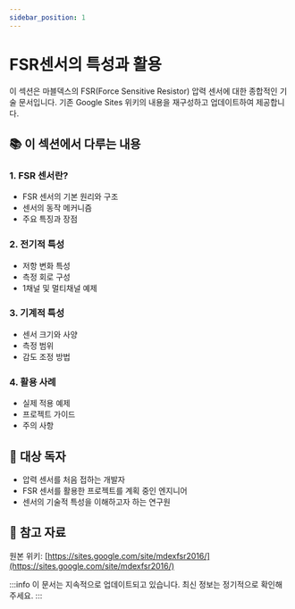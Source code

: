 ```yaml
---
sidebar_position: 1
---
```


# FSR센서의 특성과 활용

이 섹션은 마블덱스의 FSR(Force Sensitive Resistor) 압력 센서에 대한 종합적인 기술 문서입니다. 기존 Google Sites 위키의 내용을 재구성하고 업데이트하여 제공합니다.

## 📚 이 섹션에서 다루는 내용

### 1. FSR 센서란?
- FSR 센서의 기본 원리와 구조
- 센서의 동작 메커니즘
- 주요 특징과 장점

### 2. 전기적 특성
- 저항 변화 특성
- 측정 회로 구성
- 1채널 및 멀티채널 예제

### 3. 기계적 특성
- 센서 크기와 사양
- 측정 범위
- 감도 조정 방법

### 4. 활용 사례
- 실제 적용 예제
- 프로젝트 가이드
- 주의 사항

## 🎯 대상 독자

- 압력 센서를 처음 접하는 개발자
- FSR 센서를 활용한 프로젝트를 계획 중인 엔지니어
- 센서의 기술적 특성을 이해하고자 하는 연구원

## 📖 참고 자료

원본 위키: [https://sites.google.com/site/mdexfsr2016/](https://sites.google.com/site/mdexfsr2016/)

:::info
이 문서는 지속적으로 업데이트되고 있습니다. 최신 정보는 정기적으로 확인해 주세요.
:::